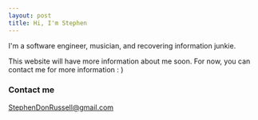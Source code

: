 ```yaml
---
layout: post
title: Hi, I'm Stephen
---
```

I'm a software engineer, musician, and recovering information junkie.

This website will have more information about me soon. For now, you can contact me for more information : )

### Contact me

[StephenDonRussell@gmail.com](mailto:StephenDonRussell@gmail.com)
